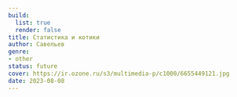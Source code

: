 ```yaml
---
build:
  list: true
  render: false
title: Статистика и котики
author: Савельев
genre:
- other
status: future
cover: https://ir.ozone.ru/s3/multimedia-p/c1000/6655449121.jpg
date: 2023-08-08
---
```



